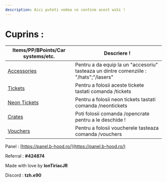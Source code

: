 ```yaml
---
description: Aici puteti vedea ce contine acest wiki !
---
```


# Cuprins :



| Items/PP/BPoints/Car systems/etc.       | Descriere !                                                                            |
| --------------------------------------- | -------------------------------------------------------------------------------------- |
| [Accessories](broken-reference)         | Pentru a da equip la un "accesoriu"  tasteaza un dintre comenziile : "/hats";"/lasers" |
| [Tickets](tickets/tickets/)             | Pentru a folosii aceste tickete tastati comanda /tickets                               |
| [Neon Tickets](tickets/neon-tickets.md) | Pentru a folosii neon tickets tastati comanda /neontickets                             |
| [Crates](crates.md)                     | Poti folosii comanda /opencrate pentru a le deschide !                                 |
| [Vouchers](vouchers.md)                 | Pentru a folosii voucherele tasteaza comanda /vouchers                                 |

Panel : [https://panel.b-hood.ro/](https://panel.b-hood.ro/)

Referral : **#424874**

Made with love by **IonTiriacJR**

Discord : **tzh.e90**
